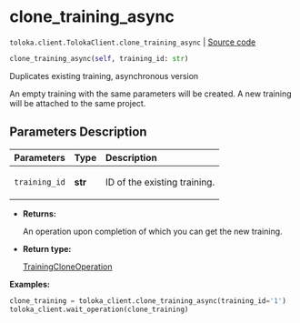 # clone_training_async
`toloka.client.TolokaClient.clone_training_async` | [Source code](https://github.com/Toloka/toloka-kit/blob/v1.0.1/src/client/__init__.py#L40)

```python
clone_training_async(self, training_id: str)
```

Duplicates existing training, asynchronous version


An empty training with the same parameters will be created.
A new training will be attached to the same project.

## Parameters Description

| Parameters | Type | Description |
| :----------| :----| :-----------|
`training_id`|**str**|<p>ID of the existing training.</p>

* **Returns:**

  An operation upon completion of which you can get the new training.

* **Return type:**

  [TrainingCloneOperation](toloka.client.operations.TrainingCloneOperation.md)

**Examples:**

```python
clone_training = toloka_client.clone_training_async(training_id='1')
toloka_client.wait_operation(clone_training)
```
